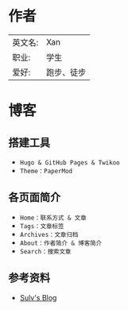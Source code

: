 # 作者
|           |                    |
| --------- | ------------------ |
| 英文名:   | Xan              |
| 职业:     | 学生             |
| 爱好:     | 跑步、徒步 |

# 博客
## 搭建工具
- `Hugo & GitHub Pages & Twikoo`
- `Theme：PaperMod`
## 各页面简介
- `Home：联系方式 & 文章`
- `Tags：文章标签`
- `Archives：文章归档`
- `About：作者简介 & 博客简介`
- `Search：搜索文章`
## 参考资料
- [Sulv's Blog](https://www.sulvblog.cn/)


